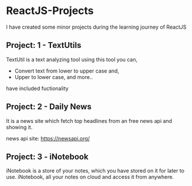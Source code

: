 # ReactJS-Projects
I have created some minor projects during the learning journey of ReactJS

## Project: 1 - TextUtils
TextUtil is a text analyzing tool using this tool you can, 
* Convert text from lower to upper case and, 
* Upper to lower case, and more..

have included fuctionality

## Project: 2 - Daily News

It is a news site which fetch top headlines from an free news api and showing it.

news api site: https://newsapi.org/

## Project: 3 - iNotebook


iNotebook is a store of your notes, which you have stored on it for later to use.
iNotebook, all your notes on cloud and access it from anywhere.

